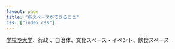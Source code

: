 ```yaml
---
layout: page
title: "各スペースができること"
css: ["index.css"]
---
```


<a href="/school">学校や大学</a>、行政 、自治体、文化スペース・イベント、飲食スペース

